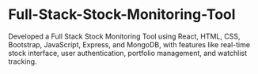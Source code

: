 # Full-Stack-Stock-Monitoring-Tool
Developed a Full Stack Stock Monitoring Tool using React, HTML, CSS, Bootstrap, JavaScript, Express, and MongoDB, with features like real-time stock interface, user authentication, portfolio management, and watchlist tracking.
